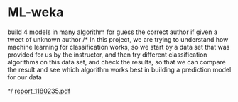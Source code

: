 # ML-weka
build 4 models in many algorithm for  guess the correct author if given a tweet of unknown author
/* 
In this project, we are trying to understand how machine learning for classification works, so
we start by a data set that was provided for us by the instructor, and then try different classification
algorithms on this data set, and check the results, so that we can compare the result and see which
algorithm works best in building a prediction model for our data

*/
[report_1180235.pdf](https://github.com/QossayZeineddin/ML-weka/files/8430334/report_1180235.pdf)
